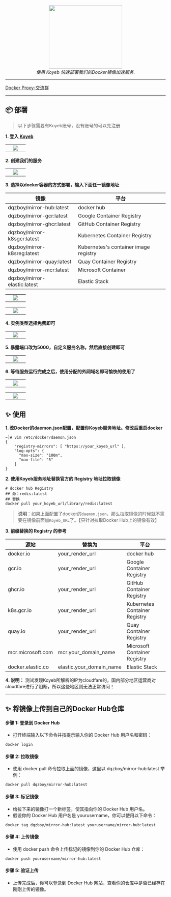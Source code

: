 <div style="text-align: center"></div>
  <p align="center">
  <img src="https://github.com/dqzboy/Docker-Proxy/assets/42825450/c187d66f-152e-4172-8268-e54bd77d48bb" width="230px" height="200px">
      <br>
      <i>使用 Koyeb 快速部署我们的Docker镜像加速服务.</i>
  </p>
</div>

---

[Docker Proxy-交流群](https://t.me/+ghs_XDp1vwxkMGU9) 

---


## 📦 部署
> 以下步骤需要有Koyeb账号，没有账号的可以先注册

**1. 登入 [Koyeb](https://app.koyeb.com/auth/signup/)**

<table>
    <tr>
        <td width="50%" align="center"><img src="https://github.com/dqzboy/Docker-Proxy/assets/42825450/671ac907-35e9-4e33-8ecb-8f1787ea818d?raw=true"></td>
    </tr>
</table>

**2. 创建我们的服务**

<table>
    <tr>
        <td width="50%" align="center"><img src="https://github.com/dqzboy/Docker-Proxy/assets/42825450/c14f1109-3c48-4c00-876b-1bbf8f7e1939?raw=true"></td>
    </tr>
</table>

**3. 选择以docker容器的方式部署，输入下面任一镜像地址**

| 镜像 | 平台 |
|-------|---------------|
| dqzboy/mirror-hub:latest   | docker hub
| dqzboy/mirror-gcr:latest      | Google Container Registry
| dqzboy/mirror-ghcr:latest     | GitHub Container Registry
| dqzboy/mirror-k8sgcr:latest  | Kubernetes Container Registry
| dqzboy/mirror-k8sreg:latest      | Kubernetes's container image registry
| dqzboy/mirror-quay:latest     | Quay Container Registry
| dqzboy/mirror-mcr:latest     | Microsoft Container
| dqzboy/mirror-elastic:latest     | Elastic Stack

<table>
    <tr>
        <td width="50%" align="center"><img src="https://github.com/dqzboy/Docker-Proxy/assets/42825450/7f0df696-f4b6-41db-8ba5-5e28cb58fc17?raw=true"></td>
    </tr>
</table>

<table>
    <tr>
        <td width="50%" align="center"><img src="https://github.com/dqzboy/Docker-Proxy/assets/42825450/6c407af3-5a17-49bb-9c31-45a6fcf8cedd?raw=true"></td>
    </tr>
</table>


**4. 实例类型选择免费即可**

<table>
    <tr>
        <td width="50%" align="center"><img src="https://github.com/dqzboy/Docker-Proxy/assets/42825450/037cd5b2-801f-4ccf-b4c6-ec3f288b08c6?raw=true"></td>
    </tr>
</table>

**5. 暴露端口改为5000，自定义服务名称，然后直接创建即可**
<table>
    <tr>
        <td width="50%" align="center"><img src="https://github.com/dqzboy/Docker-Proxy/assets/42825450/323bf282-804e-49ab-8251-7ebd6c8f8969?raw=true"></td>
    </tr>
</table>

**6. 等待服务运行完成之后，使用分配的外网域名即可愉快的使用了**
<table>
    <tr>
        <td width="50%" align="center"><img src="https://github.com/dqzboy/Docker-Proxy/assets/42825450/cea37723-45f2-48df-bc59-9df97823adaa?raw=true"></td>
    </tr>
</table>
<table>
    <tr>
        <td width="50%" align="center"><img src="https://github.com/dqzboy/Docker-Proxy/assets/42825450/54437313-f104-48ee-8e81-49dfe95a2118?raw=true"></td>
    </tr>
</table>


## ✨ 使用

**1. 改Docker的daemon.json配置，配置你Koyeb服务地址。修改后重启docker**
```shell
~]# vim /etc/docker/daemon.json
{
    "registry-mirrors": [ "https://your_koyeb_url" ],
    "log-opts": {
      "max-size": "100m",
      "max-file": "5"
    }
}
```
**2. 使用Koyeb服务地址替换官方的 Registry 地址拉取镜像**
```shell
# docker hub Registry
## 源：redis:latest
## 替换
docker pull your_koyeb_url/library/redis:latest
```

> **说明**：如果上面配置了docker的`daemon.json`，那么拉取镜像的时候就不需要在镜像前面加`Koyeb_URL`了。【只针对拉取Docker Hub上的镜像有效】


**3. 前缀替换的 Registry 的参考**

| 源站 | 替换为 | 平台 |
|-------|---------------|----------|
| docker.io   | your_render_url   |  docker hub 
| gcr.io      | your_render_url   |  Google Container Registry
| ghcr.io     | your_render_url  |  GitHub Container Registry
| k8s.gcr.io     | your_render_url  | Kubernetes Container Registry
| quay.io     | your_render_url  | Quay Container Registry
| mcr.microsoft.com     | mcr.your_domain_name  | Microsoft Container Registry
| docker.elastic.co     | elastic.your_domain_name  | Elastic Stack

**4. 说明：** 测试发现Koyeb所解析的IP为cloudfare的，国内部分地区运营商对cloudfare进行了阻断，所以这些地区则无法正常访问！

---

## ✨ 将镜像上传到自己的Docker Hub仓库

#### 步骤 1: 登录到 Docker Hub
- 打开终端输入以下命令并按提示输入你的 Docker Hub 用户名和密码：

```shell
docker login
```

#### 步骤 2: 拉取镜像
- 使用 docker pull 命令拉取上面的镜像，这里以 dqzboy/mirror-hub:latest 举例：

```shell
docker pull dqzboy/mirror-hub:latest
```

####  步骤 3: 标记镜像
- 给拉下来的镜像打一个新标签，使其指向你的 Docker Hub 用户名。
- 假设你的 Docker Hub 用户名是 yourusername，你可以使用以下命令：

```shell
docker tag dqzboy/mirror-hub:latest yourusername/mirror-hub:latest
```

####  步骤 4: 上传镜像
- 使用 docker push 命令上传标记的镜像到你的 Docker Hub 仓库：

```shell
docker push yourusername/mirror-hub:latest
```

####  步骤 5: 验证上传
- 上传完成后，你可以登录到 Docker Hub 网站，查看你的仓库中是否已经存在刚刚上传的镜像。

